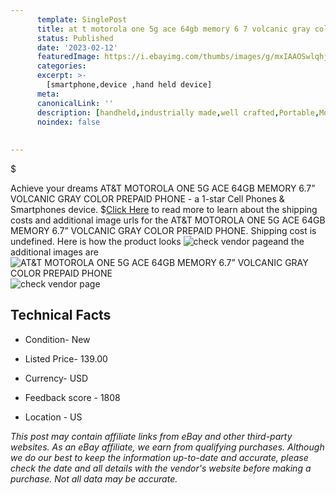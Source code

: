 ```yaml
---
      template: SinglePost
      title: at t motorola one 5g ace 64gb memory 6 7 volcanic gray color prepaid phone
      status: Published
      date: '2023-02-12'
      featuredImage: https://i.ebayimg.com/thumbs/images/g/mxIAAOSwlqhjN4S~/s-l225.jpg
      categories: 
      excerpt: >-
        [smartphone,device ,hand held device]
      meta:
      canonicalLink: ''
      description: [handheld,industrially made,well crafted,Portable,Mobile,Compact,Convenient,Lightweight,Maneuverable,Man-portable,Miniature,Carriable,Hand-held,Light,Holdable,Transportable,Mobile device,Pocket-sized,On-the-go,Wireless,Cordless,Compact size,Convenient size, smartphone,device ,hand held device]
      noindex: false
      
        
---
```

$

Achieve your dreams AT&T MOTOROLA ONE 5G ACE 64GB MEMORY 6.7” VOLCANIC GRAY COLOR PREPAID PHONE - a 1-star Cell Phones & Smartphones device.
$[Click Here](https://www.ebay.com/itm/155196453736?hash=item24226df368%3Ag%3AmxIAAOSwlqhjN4S%7E&mkevt=1&mkcid=1&mkrid=711-53200-19255-0&campid=%253CePNCampaignId%253E&customid=%253CreferenceId%253E&toolid=10049) to read more to learn about the shipping costs and additional image urls for the AT&T MOTOROLA ONE 5G ACE 64GB MEMORY 6.7” VOLCANIC GRAY COLOR PREPAID PHONE. Shipping cost is undefined. Here is how the product looks ![check vendor page](https://i.ebayimg.com/thumbs/images/g/mxIAAOSwlqhjN4S~/s-l225.jpg)and the additional images are![AT&T MOTOROLA ONE 5G ACE 64GB MEMORY 6.7” VOLCANIC GRAY COLOR PREPAID PHONE](https://i.ebayimg.com/images/g/mxIAAOSwlqhjN4S~/s-l1600.jpg)![check vendor page](https://origin-galleryplus.ebayimg.com/ws/web/155196453736_2_0_1/225x225.jpg,https://origin-galleryplus.ebayimg.com/ws/web/155196453736_3_0_1/225x225.jpg)



 ## Technical Facts 



     
      

 - Condition- New 


      

 - Listed Price- 139.00 


      

 - Currency- USD 


      

 - Feedback score - 1808 


      

 - Location - US 


      
      

 *_This post may contain affiliate links from eBay and other third-party websites. As an eBay affiliate, we earn from qualifying purchases. Although we do our best to keep the information up-to-date and accurate, please check the date and all details with the vendor's website before making a purchase. Not all data may be accurate._*






